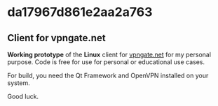 # da17967d861e2aa2a763

## Client for vpngate.net

**Working prototype** of the __Linux__ client for [vpngate.net](https://www.vpngate.net) for my personal purpose. Code is free for use for personal or educational use cases.

For build, you need the Qt Framework and OpenVPN installed on your system.

Good luck.
